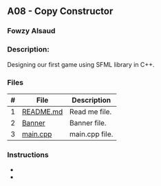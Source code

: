## A08 - Copy Constructor    
### Fowzy Alsaud

### Description:
Designing our first game using SFML library in C++. 

### Files

|   #   | File     | Description                      |
| :---: | -------- | -------------------------------- |
|   1   | [README.md](README.md)</a> | Read me file. |
|   2   | [Banner](Banner)</a> | Banner file. |
|   3   | [main.cpp](main.cpp)</a> | main.cpp file. |


### Instructions

- 
-
